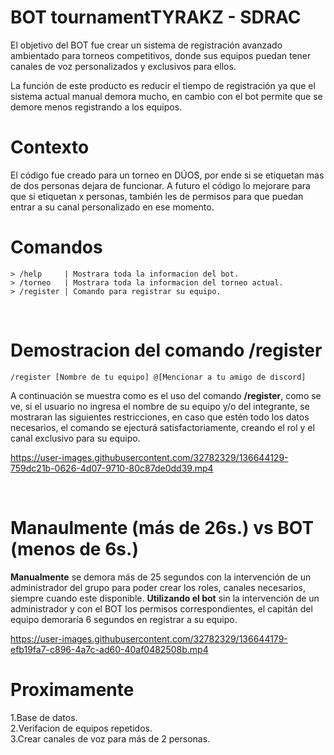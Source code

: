 # **BOT tournamentTYRAKZ - SDRAC**

El objetivo del BOT fue crear un sistema de registración avanzado ambientado para torneos competitivos, donde sus equipos puedan tener canales de voz personalizados y exclusivos para ellos.

La función de este producto es reducir el tiempo de registración ya que el sistema actual manual demora mucho, en cambio con el bot permite que se demore menos registrando a los equipos.


# Contexto
El código fue creado para un torneo en DÚOS, por ende si se etiquetan mas de dos personas dejara de funcionar. A futuro el código lo mejorare para que si etiquetan x personas, también les de permisos para que puedan entrar a su canal personalizado en ese momento.

# **Comandos**
``` 
> /help     | Mostrara toda la informacion del bot.
> /torneo   | Mostrara toda la informacion del torneo actual.
> /register | Comando para registrar su equipo.
```

<br>

# Demostracion del comando /register
``` 
/register [Nombre de tu equipo] @[Mencionar a tu amigo de discord]
``` 
A continuación se muestra como es el uso del comando **/register**, como se ve, si el usuario no ingresa el nombre de su equipo y/o del integrante, se mostraran las siguientes restricciones, en caso que estén todo los datos necesarios, el comando se ejecturá satisfactoriamente, creando el rol y el canal exclusivo para su equipo.

https://user-images.githubusercontent.com/32782329/136644129-759dc21b-0626-4d07-9710-80c87de0dd39.mp4

<br>

# Manaulmente (más de 26s.) vs BOT (menos de 6s.)
**Manualmente** se demora más de 25 segundos con la intervención de un administrador del grupo para poder crear los roles, canales necesarios, siempre cuando este disponible.
**Utilizando el bot** sin la intervención de un administrador y con el BOT los permisos correspondientes, el capitán del equipo demoraría 6 segundos en registrar a su equipo.


https://user-images.githubusercontent.com/32782329/136644179-efb19fa7-c896-4a7c-ad60-40af0482508b.mp4

# Proximamente
1.Base de datos.
<br>
2.Verifacion de equipos repetidos.
<br>
3.Crear canales de voz para más de 2 personas.











